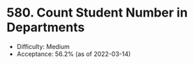 # 580. Count Student Number in Departments
- Difficulty: Medium
- Acceptance: 56.2% (as of 2022-03-14)
